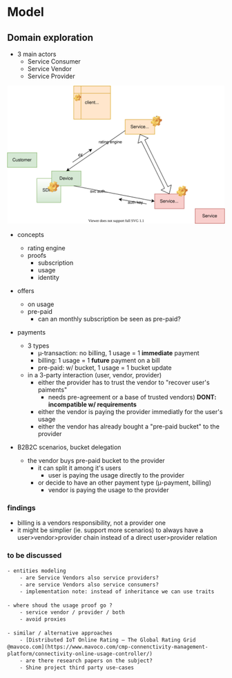 # Model

## Domain exploration

- 3 main actors
    - Service Consumer
    - Service Vendor
    - Service Provider

![](./model-overview.drawio.svg)

- concepts
    - rating engine
    - proofs
        - subscription
        - usage
        - identity

- offers
    - on usage
    - pre-paid
        - can an monthly subscription be seen as pre-paid?

- payments
    - 3 types
        - µ-transaction: no billing, 1 usage = 1 __immediate__ payment
        - billing: 1 usage = 1 __future__ payment on a bill
        - pre-paid: w/ bucket, 1 usage = 1 bucket update
    - in a 3-party interaction (user, vendor, provider)
        - either the provider has to trust the vendor to "recover user's paiments" 
            - needs pre-agreement or a base of trusted vendors) __DONT: incompatible w/ requirements__
        - either the vendor is paying the provider immediatly for the user's usage
        - either the vendor has already bought a "pre-paid bucket" to the provider

- B2B2C scenarios, bucket delegation
    - the vendor buys pre-paid bucket to the provider
        - it can split it among it's users
            - user is paying the usage directly to the provider
        - or decide to have an other payment type (µ-payment, billing)
            - vendor is paying the usage to the provider


### findings

- billing is a vendors responsibility, not a provider one
- it might be simplier (ie. support more scenarios) to always have a user>vendor>provider chain instead of a direct user>provider relation

### to be discussed

    - entities modeling
        - are Service Vendors also service providers?
        - are service Vendors also service consumers?
        - implementation note: instead of inheritance we can use traits

    - where shoud the usage proof go ?
        - service vendor / provider / both
        - avoid proxies

    - similar / alternative approaches
        - [Distributed IoT Online Rating – The Global Rating Grid @mavoco.com](https://www.mavoco.com/cmp-connenctivity-management-platform/connectivity-online-usage-controller/)
        - are there research papers on the subject?
        - Shine project third party use-cases
    
